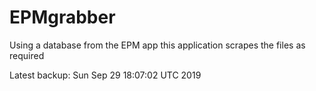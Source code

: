 # EPMgrabber
Using a database from the EPM app this application scrapes the files as required


Latest backup: Sun Sep 29 18:07:02 UTC 2019
